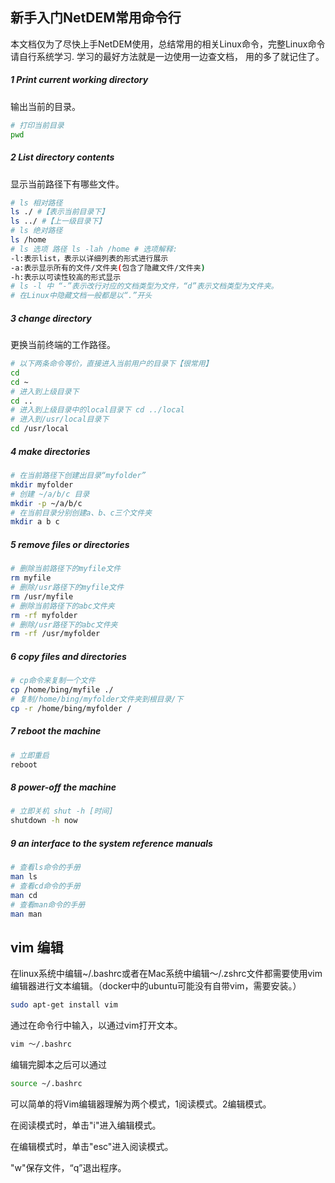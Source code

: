 ## 新手入门NetDEM常用命令行

本文档仅为了尽快上手NetDEM使用，总结常用的相关Linux命令，完整Linux命令请自行系统学习. 学习的最好方法就是一边使用一边查文档， 用的多了就记住了。

##### 1 **Print current working directory**

输出当前的目录。

```sh
# 打印当前目录
pwd
```

##### 2 **List directory contents**

显示当前路径下有哪些文件。

```sh
# ls 相对路径
ls ./ #【表示当前目录下】 
ls ../ #【上一级目录下】
# ls 绝对路径
ls /home
# ls 选项 路径 ls -lah /home # 选项解释:
-l:表示list，表示以详细列表的形式进行展示 
-a:表示显示所有的文件/文件夹(包含了隐藏文件/文件夹) 
-h:表示以可读性较高的形式显示
# ls -l 中 “-”表示改行对应的文档类型为文件，“d”表示文档类型为文件夹。 
# 在Linux中隐藏文档一般都是以“.”开头
```

##### 3 **change directory**

 更换当前终端的工作路径。

```sh
# 以下两条命令等价，直接进入当前用户的目录下【很常用】 
cd
cd ~
# 进入到上级目录下
cd ..
# 进入到上级目录中的local目录下 cd ../local
# 进入到/usr/local目录下 
cd /usr/local
```

##### 4 **make directories**

```sh
# 在当前路径下创建出目录“myfolder”
mkdir myfolder
# 创建 ~/a/b/c 目录 
mkdir -p ~/a/b/c
# 在当前目录分别创建a、b、c三个文件夹 
mkdir a b c
```

##### 5 **remove files or directories**

```sh
# 删除当前路径下的myfile文件 
rm myfile
# 删除/usr路径下的myfile文件 
rm /usr/myfile
# 删除当前路径下的abc文件夹 
rm -rf myfolder
# 删除/usr路径下的abc文件夹
rm -rf /usr/myfolder
```

##### 6 **copy files and directories**

```sh
# cp命令来复制一个文件
cp /home/bing/myfile ./
# 复制/home/bing/myfolder文件夹到根目录/下 
cp -r /home/bing/myfolder /
```

##### 7 **reboot the machine**

```sh
# 立即重启 
reboot
```

##### 8 **power-off the machine**

```sh
# 立即关机 shut -h [时间]
shutdown -h now
```

##### 9 **an interface to the system reference manuals**

```sh
# 查看ls命令的手册 
man ls
# 查看cd命令的手册 
man cd
# 查看man命令的手册 
man man
```

## vim 编辑

在linux系统中编辑~/.bashrc或者在Mac系统中编辑～/.zshrc文件都需要使用vim编辑器进行文本编辑。（docker中的ubuntu可能没有自带vim，需要安装。）

```sh
sudo apt-get install vim
```

通过在命令行中输入，以通过vim打开文本。

```sh
vim ～/.bashrc
```

编辑完脚本之后可以通过

```sh   
source ~/.bashrc
```

可以简单的将Vim编辑器理解为两个模式，1阅读模式。2编辑模式。

在阅读模式时，单击"i"进入编辑模式。

在编辑模式时，单击"esc"进入阅读模式。

"w"保存文件，“q”退出程序。


